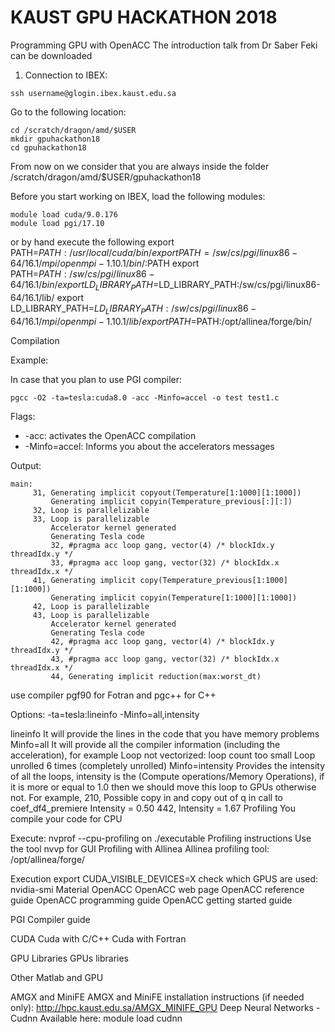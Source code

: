 # KAUST GPU HACKATHON 2018

Programming GPU with OpenACC
The introduction talk from Dr Saber Feki can be downloaded 

1. Connection to IBEX:

```
ssh username@glogin.ibex.kaust.edu.sa
```

Go to the following location:

```
cd /scratch/dragon/amd/$USER 
mkdir gpuhackathon18 
cd gpuhackathon18
```

From now on we consider that you are always inside the folder /scratch/dragon/amd/$USER/gpuhackathon18

Before you start working on IBEX, load the following modules:

```
module load cuda/9.0.176
module load pgi/17.10 
```

or by hand execute the following
export PATH=$PATH:/usr/local/cuda/bin/
export PATH=/sw/cs/pgi/linux86-64/16.1/mpi/openmpi-1.10.1/bin/:$PATH
export PATH=$PATH:/sw/cs/pgi/linux86-64/16.1/bin/
export LD_LIBRARY_PATH=$LD_LIBRARY_PATH:/sw/cs/pgi/linux86-64/16.1/lib/
export LD_LIBRARY_PATH=$LD_LIBRARY_PATH:/sw/cs/pgi/linux86-64/16.1/mpi/openmpi-1.10.1/lib/
export PATH=$PATH:/opt/allinea/forge/bin/

Compilation

Example:

In case that you plan to use PGI compiler:
```
pgcc -O2 -ta=tesla:cuda8.0 -acc -Minfo=accel -o test test1.c
```
Flags:
* -acc: activates the OpenACC compilation
* -Minfo=accel: Informs you about the accelerators messages 

Output:
```
main:
     31, Generating implicit copyout(Temperature[1:1000][1:1000])
         Generating implicit copyin(Temperature_previous[:][:])
     32, Loop is parallelizable
     33, Loop is parallelizable
         Accelerator kernel generated
         Generating Tesla code
         32, #pragma acc loop gang, vector(4) /* blockIdx.y threadIdx.y */
         33, #pragma acc loop gang, vector(32) /* blockIdx.x threadIdx.x */
     41, Generating implicit copy(Temperature_previous[1:1000][1:1000])
         Generating implicit copyin(Temperature[1:1000][1:1000])
     42, Loop is parallelizable
     43, Loop is parallelizable
         Accelerator kernel generated
         Generating Tesla code
         42, #pragma acc loop gang, vector(4) /* blockIdx.y threadIdx.y */
         43, #pragma acc loop gang, vector(32) /* blockIdx.x threadIdx.x */
         44, Generating implicit reduction(max:worst_dt)
```

use compiler pgf90 for Fotran and pgc++ for C++

Options: -ta=tesla:lineinfo -Minfo=all,intensity

lineinfo
It will provide the lines in the code that you have memory problems
Minfo=all
It will provide all the compiler information (including the acceleration), for example
Loop not vectorized: loop count too small
Loop unrolled 6 times (completely unrolled)
Minfo=intensity
Provides the intensity of all the loops, intensity is the (Compute operations/Memory Operations), if it is more or equal to 1.0 then we should move this loop to GPUs otherwise not.
For example,
   210, Possible copy in and copy out of q in call to coef_df4_premiere
         Intensity = 0.50
    442, Intensity = 1.67
Profiling
You compile your code for CPU

Execute:
nvprof --cpu-profiling on ./executable
Profiling instructions
Use the tool nvvp for GUI
Profiling with Allinea
Allinea profiling tool: /opt/allinea/forge/

Execution
export CUDA_VISIBLE_DEVICES=X
check which GPUS are used:
nvidia-smi
Material
OpenACC	OpenACC web page
OpenACC reference guide
OpenACC programming guide
OpenACC getting started guide

PGI	Compiler guide

CUDA	Cuda with C/C++
Cuda with Fortran

GPU Libraries	GPUs libraries

Other	Matlab and GPU


AMGX and MiniFE
AMGX and MiniFE installation instructions (if needed only): http://hpc.kaust.edu.sa/AMGX_MINIFE_GPU
Deep Neural Networks - Cudnn
Available here: module load cudnn



